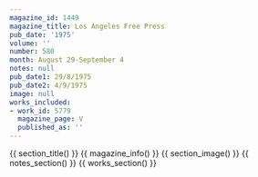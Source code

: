 ```yaml
---
magazine_id: 1449
magazine_title: Los Angeles Free Press
pub_date: '1975'
volume: ''
number: 580
month: August 29-September 4
notes: null
pub_date1: 29/8/1975
pub_date2: 4/9/1975
image: null
works_included:
- work_id: 5779
  magazine_page: V
  published_as: ''
---
```


{{ section_title() }}
{{ magazine_info() }}
{{ section_image() }}
{{ notes_section() }}
{{ works_section() }}
